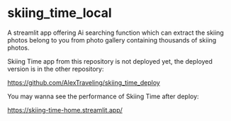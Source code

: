 # skiing_time_local

A streamlit app offering Ai searching function which can extract the skiing photos belong to you from photo gallery containing thousands of skiing photos.

Skiing Time app from this repository is not deployed yet, the deployed version is in the other repository:

https://github.com/AlexTraveling/skiing_time_deploy

You may wanna see the performance of Skiing Time after deploy:

https://skiing-time-home.streamlit.app/
